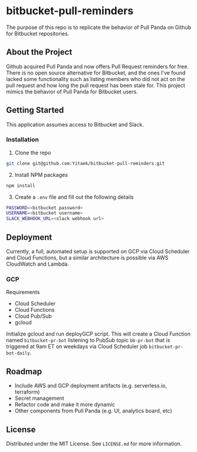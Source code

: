 # bitbucket-pull-reminders

The purpose of this repo is to replicate the behavior of Pull Panda on Github for Bitbucket repositories. 

## About the Project

Github acquired Pull Panda and now offers Pull Request reminders for free. There is no open source alternative for Bitbucket, and the ones I've found lacked some functionality such as listing members who did not act on the pull request and how long the pull request has been stale for. This project mimics the behavior of Pull Panda for Bitbucket users. 

## Getting Started

This application assumes access to Bitbucket and Slack. 

### Installation

1. Clone the repo
```sh
git clone git@github.com:Yitaek/bitbucket-pull-reminders.git
```

2. Install NPM packages
```sh
npm install
```

3. Create a `.env` file and fill out the following details
```sh
PASSWORD=<bitbucket password>
USERNAME=<bitbucket username>
SLACK_WEBHOOK_URL=<slack webhook url>
```

## Deployment

Currently, a full, automated setup is supported on GCP via Cloud Scheduler and Cloud Functions, but a similar architecture is possible via AWS CloudWatch and Lambda. 

### GCP

Requirements
- Cloud Scheduler
- Cloud Functions
- Cloud Pub/Sub
- gcloud 

Initialize gcloud and run deployGCP script. This will create a Cloud Function named `bitbucket-pr-bot` listening to PubSub topic `bb-pr-bot` that is triggered at 9am ET on weekdays  via Cloud Scheduler job `bitbucket-pr-bot-daily`. 

## Roadmap

- Include AWS and GCP deployment artifacts (e.g. serverless.io, terraform) 
- Secret management
- Refactor code and make it more dynamic
- Other components from Pull Panda (e.g. UI, analytics board, etc) 

## License

Distributed under the MIT License. See `LICENSE.md` for more information.
